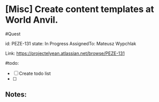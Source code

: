 # [Misc] Create content templates at World Anvil.
#Quest

id: PEZE-131
state: In Progress
AssignedTo: Mateusz Wypchlak

Link: https://projectelyean.atlassian.net/browse/PEZE-131



#todo:
- [ ] Create todo list
- [ ] 

## Notes:
